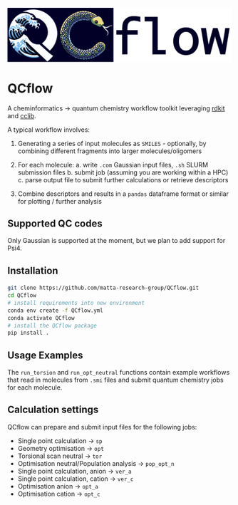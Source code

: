 ![logo](https://github.com/matta-research-group/QCflow/blob/main/QCflow_logo_narrow.jpg?raw=true)

# QCflow

A cheminformatics -> quantum chemistry workflow toolkit leveraging [rdkit](https://github.com/rdkit/rdkit) and [cclib](https://github.com/cclib/cclib).

A typical workflow involves:

1. Generating a series of input molecules as `SMILES` - optionally, by combining different fragments into larger molecules/oligomers  

2. For each molecule:
    a. write `.com` Gaussian input files, `.sh` SLURM submission files 
    b. submit job (assuming you are working within a HPC)
    c. parse output file to submit further calculations or retrieve descriptors

3. Combine descriptors and results in a `pandas` dataframe format or similar for plotting / further analysis

## Supported QC codes 

Only Gaussian is supported at the moment, but we plan to add support for Psi4.


## Installation

```bash
git clone https://github.com/matta-research-group/QCflow.git
cd QCflow
# install requirements into new environment
conda env create -f QCflow.yml
conda activate QCflow
# install the QCflow package
pip install .
```

## Usage Examples

The `run_torsion` and `run_opt_neutral` functions contain example workflows that read in molecules from `.smi` files and submit quantum chemistry jobs for each molecule.

## Calculation settings

QCflow can prepare and submit input files for the following jobs: 
- Single point calculation -> `sp`
- Geometry optimisation -> `opt`
- Torsional scan neutral → `tor`
- Optimisation neutral/Population analysis → `pop_opt_n`
- Single point calculation, anion → `ver_a`
- Single point calculation, cation → `ver_c`
- Optimisation anion → `opt_a`
- Optimisation cation → `opt_c`
